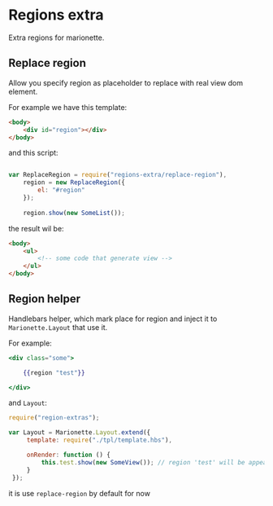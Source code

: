 Regions extra
=============

Extra regions for marionette.

Replace region
--------------

Allow you specify region as placeholder to replace with real view dom element.

For example we have this template:

```html
<body>
    <div id="region"></div>
</body>

```

and this script:

```js

var ReplaceRegion = require("regions-extra/replace-region"),
    region = new ReplaceRegion({
        el: "#region"
    });
    
    region.show(new SomeList());
```

the result wil be:

```html
<body>
    <ul>
        <!-- some code that generate view -->
    </ul>
</body>
```


Region helper
-------------

Handlebars helper, which mark place for region and inject it to `Marionette.Layout` that use it.

For example:

```handlebars
<div class="some">

    {{region "test"}}

</div>

```

and `Layout`:

```js
require("region-extras");

var Layout = Marionette.Layout.extend({
     template: require("./tpl/template.hbs"),

     onRender: function () {
         this.test.show(new SomeView()); // region 'test' will be appeared here automatic
     }
 });
```

it is use `replace-region` by default for now
